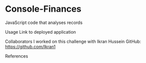 # Console-Finances

JavaScript code that analyses records

Usage
Link to deployed application

Collaborators
I worked on this challenge with Ikran Hussein GitHub: https://github.com/Ikran1

References
